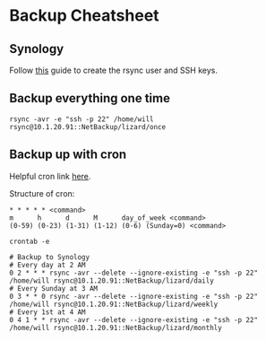 # Backup Cheatsheet

## Synology

Follow [this](https://www.therapeuticshub.com/rsync-backup-synology/) guide to create the rsync user and SSH keys.

## Backup everything one time

`rsync -avr -e "ssh -p 22" /home/will rsync@10.1.20.91::NetBackup/lizard/once`

## Backup up with cron

Helpful cron link [here](https://arewasfasuoy.wordpress.com/2020/08/22/automated-backups-using-rsync-cron/).

Structure of cron:

```cron
* * * * * <command>
m      h      d      M      day_of_week <command>
(0-59) (0-23) (1-31) (1-12) (0-6) (Sunday=0) <command> 
```

`crontab -e`

```cron
# Backup to Synology
# Every day at 2 AM
0 2 * * * rsync -avr --delete --ignore-existing -e "ssh -p 22" /home/will rsync@10.1.20.91::NetBackup/lizard/daily
# Every Sunday at 3 AM
0 3 * * 0 rsync -avr --delete --ignore-existing -e "ssh -p 22" /home/will rsync@10.1.20.91::NetBackup/lizard/weekly
# Every 1st at 4 AM
0 4 1 * * rsync -avr --delete --ignore-existing -e "ssh -p 22" /home/will rsync@10.1.20.91::NetBackup/lizard/monthly
```
